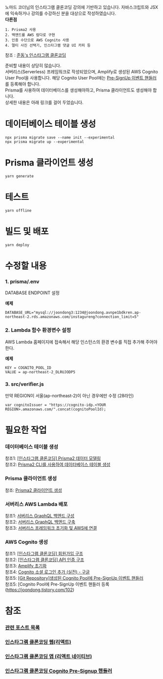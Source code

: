 노마드 코더님의 인스타그램 클론코딩 강의에 기반하고 있습니다.
자바스크립트와 JSX에 익숙하거나 강의를 수강하신 분을 대상으로 작성하였습니다.  
**다른점**
```
1. Prisma2 사용
2. 백앤드를 AWS 람다로 구현
3. 인증 수단으로 AWS Cognito 사용
4. 멀티 사진 선택기, 인스타그램 댓글 UI 카피 등
```
참조 : [준동's 인스타그램 클론코딩 ](https://joondong.tistory.com/92)  
  
  
준비할 내용이 상당히 많습니다.  
서버리스(Serverless) 프레임워크로 작성되었으며, Amplify로 생성된 AWS Cognito User Pool을 사용합니다. 해당 Cognito User Pool에는 [Pre-SignUp 이벤트 핸들러](https://github.com/JoonDong2/instagureng-cognito-presignup)를 등록해야 합니다.  
Prisma를 사용하여 데이터베이스를 생성해야하고, Prisma 클라이언트도 생성해야 합니다.  
상세한 내용은 아래 링크를 걸어 두었습니다.  
# 데이터베이스 테이블 생성
    npx prisma migrate save --name init --experimental
    npx prisma migrate up --experimental
# Prisma 클라이언트 생성
    yarn generate
# 테스트
    yarn offline
# 빌드 및 배포
    yarn deploy
# 수정할 내용
### 1. prisma/.env
DATABASE ENDPOINT 설정  
  
**예제**
```
DATABASE_URL="mysql://joondong3:1234@joondong.avnpe1bdkren.ap-northeast-2.rds.amazonaws.com/instagureng?connection_limit=5"
```
### 2. Lambda 함수 환경변수 설정
AWS Lambda 홈페이지에 접속해서 해당 인스턴스의 환경 변수를 직접 추가해 주어야 한다.  
  
**예제**
```
KEY = COGNITO_POOL_ID
VALUE = ap-northeast-2_DLRUJODP5
```
### 3. src/verifier.js
만약 REGION이 서울(ap-northeast-2)이 아닌 경우에만 수정 (28라인)
```
var cognitoIssuer = "https://cognito-idp.<YOUR REGION>.amazonaws.com/".concat(cognitoPoolId);
```
  
# 필요한 작업
### 데이터베이스 테이블 생성
참조1: [[인스타그램 클론코딩] Prisma2 데이터 모델링](https://joondong.tistory.com/146)  
참조2: [Prisma2 CLI를 사용하여 데이터베이스 테이블 생성](https://joondong.tistory.com/147)  
### Prisma 클라이언트 생성
참조: [Prisma2 클라이언트 생성](https://joondong.tistory.com/148)  
### 서버리스 AWS Lambda 배포
참조1: [서버리스 GraphQL 백앤드 구성](https://joondong.tistory.com/133)  
참조2: [서버리스 GraphQL 백앤드 구축](https://joondong.tistory.com/136)  
참조3: [서버리스 프레임워크 초기화 및 AWS에 연결](https://joondong.tistory.com/106)  
### AWS Cognito 생성
참조1: [[인스타그램 클론코딩] 회원가입 구조](https://joondong.tistory.com/95)  
참조2: [[인스타그램 클론코딩] API 인증 구조](https://joondong.tistory.com/96)  
참조3: [Amplify 초기화](https://joondong.tistory.com/99)  
참조4: [Cognito 소셜 로그인 추가 (실전) - 구글](https://joondong.tistory.com/101)  
참조5: [[Git Repository]생성된 Cognito Pool에 Pre-SignUp 이벤트 핸들러](https://github.com/JoonDong2/instagureng-cognito-presignup)  
참조5: [Cognito Pool에 Pre-SignUp 이벤트 핸들러 등록(https://joondong.tistory.com/102)  
  
# 참조
### [관련 포스트 목록](https://joondong.tistory.com/151)
### [인스타그램 클론코딩 웹(리액트)](https://github.com/JoonDong2/instagureng-frontend)
### [인스타그램 클론코딩 앱 (리액트 네이티브)](https://github.com/JoonDong2/instagureng-app)  
### [인스타그램 클론코딩 Cognito Pre-Signup 핸들러](https://github.com/JoonDong2/instagureng-cognito-presignup)  